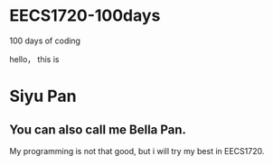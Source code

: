 # EECS1720-100days
100 days of coding
 
 hello， this is <h1>Siyu Pan</h1>
 <h2>You can also call me Bella Pan.</h2>

 My programming is not that good, but i will try my best in EECS1720.